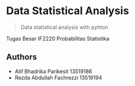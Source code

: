 # Data Statistical Analysis
>Data statistical analysis with pyhton

Tugas Besar IF2220 Probabilitas Statistika

## Authors
- Alif Bhadrika Parikesit 13519186
- Rezda Abdullah Fachrezzi 13519194
